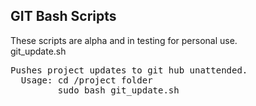 
<html xmlns="http://www.w3.org/1999/xhtml" xml:lang="en" lang="en">
<head>
   <meta http-equiv="Content-Type" content="text/html; charset=utf-8"/>

   <title></title>
   <style type="text/css" title="currentStyle">
   </style>
   
   <script type="text/javascript"> 
   </script>

</head>
<body>
<h2>GIT Bash Scripts </h2>
These scripts are alpha and in testing for personal use.<br>
git_update.sh <br>
<pre>
Pushes project updates to git hub unattended.
  Usage: cd /project folder
         sudo bash git_update.sh
         
</pre>

</body>
</html>